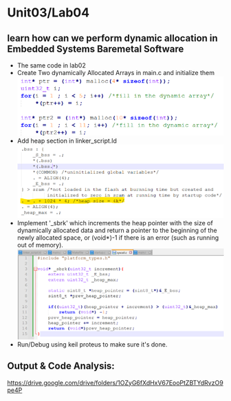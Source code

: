# Unit03/Lab04
## learn how can we perform dynamic allocation in Embedded Systems Baremetal Software
- The same code in lab02
- Create Two dynamically Allocated Arrays in main.c and initialize them
![alt text](images/image.png)
- Add heap section in linker_script.ld
![alt text](images/image-4.png)
- Implement '_sbrk' which increments the heap pointer with the size of dynamically allocated data and return a pointer to the beginning of the newly allocated space, or (void*)-1 if there is an error (such as running out of memory).
![alt text](images/image-3.png)
- Run/Debug using keil proteus to make sure it's done.
## Output & Code Analysis:
https://drive.google.com/drive/folders/1OZyG6fXdHxV67EooPtZBTYdRvzO9pe4P